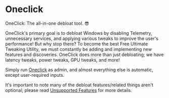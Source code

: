 # Oneclick
OneClick: The all-in-one debloat tool. 😎 

OneClick's primary goal is to debloat Windows by disabling Telemetry, unnecessary services, and applying various tweaks to improve the user's performance! But why stop there? To become the best Free Ultimate Tweaking Utility, we must constantly be adding and implementing new features and discoveries. OneClick does more than just debloating; we have latency tweaks, power tweaks, GPU tweaks, and more!

Simply run [Oneclick]([OneclickLink](https://github.com/QuakedK/Oneclick/releases/download/optimizer/Oneclick-V4.5.bat)) as admin, and almost everything else is automatic, except user-required inputs.

It's important to note many of the debloat features/related things aren't optional; please read  [Unsupported Features](https://github.com/QuakedK/Oneclick/blob/main/Unsupported%20Features.md) for more details.
